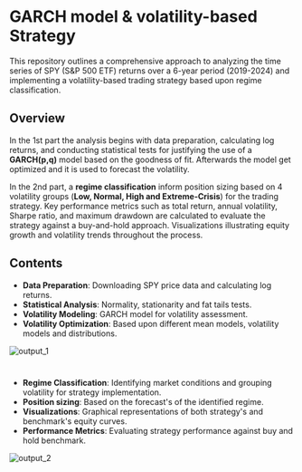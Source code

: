 # GARCH model & volatility-based Strategy

This repository outlines a comprehensive approach to analyzing the time series of SPY (S&P 500 ETF) returns over a 6-year period (2019-2024) and implementing a volatility-based trading strategy based upon regime classification.

## Overview

In the 1st part the analysis begins with data preparation, calculating log returns, and conducting statistical tests for justifying the use of a **GARCH(p,q)** model based on the goodness of fit. Afterwards the model get optimized and it is used to forecast the volatility. 

In the 2nd part, a **regime classification** inform position sizing based on 4 volatility groups (**Low, Normal, High and Extreme-Crisis**) for the trading strategy. Key performance metrics such as total return, annual volatility, Sharpe ratio, and maximum drawdown are calculated to evaluate the strategy against a buy-and-hold approach. Visualizations illustrating equity growth and volatility trends throughout the process.

## Contents

- **Data Preparation**: Downloading SPY price data and calculating log returns.
- **Statistical Analysis**: Normality, stationarity and fat tails tests.
- **Volatility Modeling**: GARCH model for volatility assessment.
- **Volatility Optimization**: Based upon different mean models, volatility models and distributions.

![output_1](https://github.com/user-attachments/assets/bdb0f1f6-b048-476f-96f1-309662f5728a)

#
- **Regime Classification**: Identifying market conditions and grouping volatility for strategy implementation.
- **Position sizing**: Based on the forecast's of the identified regime.
- **Visualizations**: Graphical representations of both strategy's and benchmark's equity curves.
- **Performance Metrics**: Evaluating strategy performance against buy and hold benchmark.

![output_2](https://github.com/user-attachments/assets/8b6e3b92-44d1-457b-a0ae-901dde5222d4)

